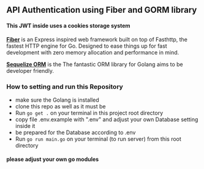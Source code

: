 ## API Authentication using Fiber and GORM library
#### This JWT inside uses a cookies storage system 

[**Fiber**](https://github.com/gofiber/fiber)  is an Express inspired web framework built on top of Fasthttp, the fastest HTTP engine for Go. Designed to ease things up for fast development with zero memory allocation and performance in mind.

[**Sequelize ORM**](https://github.com/go-gorm/gorm) is the The fantastic ORM library for Golang aims to be developer friendly.


###  How to setting and run this Repository

- make sure the Golang is installed
- clone this repo as well as it must be
- Run `go get .` on your terminal in this project root directory
- copy file .env.example with ".env" and adjust your own Database setting inside it
- be prepared for the Database according to .env
- Run `go run main.go` on your terminal (to run server) from this root directory

#### please adjust your own go modules
